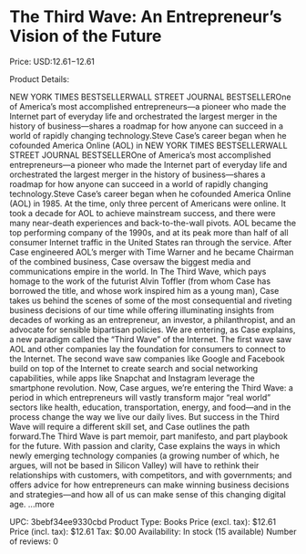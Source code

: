 # The Third Wave: An Entrepreneur’s Vision of the Future

Price: USD:$12.61-$12.61

Product Details:

NEW YORK TIMES BESTSELLERWALL STREET JOURNAL BESTSELLEROne of America’s most accomplished entrepreneurs—a pioneer who made the Internet part of everyday life and orchestrated the largest merger in the history of business—shares a roadmap for how anyone can succeed in a world of rapidly changing technology.Steve Case’s career began when he cofounded America Online (AOL) in NEW YORK TIMES BESTSELLERWALL STREET JOURNAL BESTSELLEROne of America’s most accomplished entrepreneurs—a pioneer who made the Internet part of everyday life and orchestrated the largest merger in the history of business—shares a roadmap for how anyone can succeed in a world of rapidly changing technology.Steve Case’s career began when he cofounded America Online (AOL) in 1985. At the time, only three percent of Americans were online. It took a decade for AOL to achieve mainstream success, and there were many near-death experiences and back-to-the-wall pivots. AOL became the top performing company of the 1990s, and at its peak more than half of all consumer Internet traffic in the United States ran through the service. After Case engineered AOL’s merger with Time Warner and he became Chairman of the combined business, Case oversaw the biggest media and communications empire in the world. In The Third Wave, which pays homage to the work of the futurist Alvin Toffler (from whom Case has borrowed the title, and whose work inspired him as a young man), Case takes us behind the scenes of some of the most consequential and riveting business decisions of our time while offering illuminating insights from decades of working as an entrepreneur, an investor, a philanthropist, and an advocate for sensible bipartisan policies. We are entering, as Case explains, a new paradigm called the “Third Wave” of the Internet. The first wave saw AOL and other companies lay the foundation for consumers to connect to the Internet. The second wave saw companies like Google and Facebook build on top of the Internet to create search and social networking capabilities, while apps like Snapchat and Instagram leverage the smartphone revolution. Now, Case argues, we’re entering the Third Wave: a period in which entrepreneurs will vastly transform major “real world” sectors like health, education, transportation, energy, and food—and in the process change the way we live our daily lives. But success in the Third Wave will require a different skill set, and Case outlines the path forward.The Third Wave is part memoir, part manifesto, and part playbook for the future. With passion and clarity, Case explains the ways in which newly emerging technology companies (a growing number of which, he argues, will not be based in Silicon Valley) will have to rethink their relationships with customers, with competitors, and with governments; and offers advice for how entrepreneurs can make winning business decisions and strategies—and how all of us can make sense of this changing digital age. ...more

UPC: 3bebf34ee9330cbd
Product Type: Books
Price (excl. tax): $12.61
Price (incl. tax): $12.61
Tax: $0.00
Availability: In stock (15 available)
Number of reviews: 0